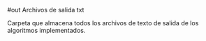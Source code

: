 #out Archivos de salida txt

Carpeta que almacena todos los archivos de texto de salida de los algoritmos implementados.